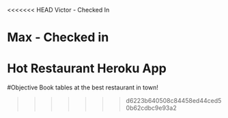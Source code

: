 <<<<<<< HEAD
Victor - Checked In

Max - Checked in
=======
# Hot Restaurant Heroku App

#Objective
Book tables at the best restaurant in town!
>>>>>>> d6223b640508c84458ed44ced50b62cdbc9e93a2
